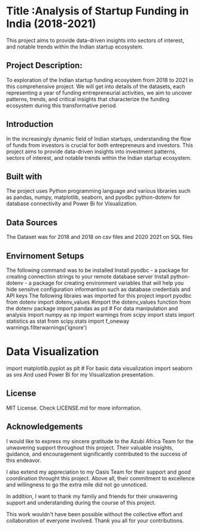 # Title :Analysis of Startup Funding in India (2018-2021)
This project aims to provide data-driven insights into sectors of interest, and notable trends within the Indian startup ecosystem.
## Project Description:
To exploration of the Indian startup funding ecosystem from 2018 to 2021 in this comprehensive project. We will get into details of the datasets, each representing a year of funding entrepreneurial activities, we aim to uncover patterns, trends, and critical insights that characterize the funding ecosystem during this transformative period.
## Introduction
In the increasingly dynamic field of Indian startups, understanding the flow of funds from investors is crucial for both entrepreneurs and investors. This project aims to provide data-driven insights into investment patterns, sectors of interest, and notable trends within the Indian startup ecosystem.
## Built with
The project uses Python programming language and various libraries such as pandas, numpy, matplotlib, seaborn, and pyodbc
python-dotenv for database connectivity and Power Bi for Visualization. 
## Data Sources
The Dataset was for 2018 and 2018 on csv files and 2020 2021 on SQL files

## Envirnoment Setups
The following command was to be  installed 
Install pyodbc - a package for creating connection strings to your remote database server
Install python-dotenv - a package for creating environment variables that will help you hide sensitve configuration informantion such as database credentials and API keys
The following libraies was imported for this project
import pyodbc 
from dotenv import dotenv_values #import the dotenv_values function from the dotenv package
import pandas as pd # For data manipulation and analysis
import numpy as np
import warnings 
from scipy import stats
import statistics as stat
from scipy.stats import f_oneway
warnings.filterwarnings('ignore')
 
# Data Visualization
import matplotlib.pyplot as plt  # For basic data visualization
import seaborn as sns
And used Power Bi for my Visualization presentation.
## License
MIT License. Check LICENSE.md for more information.
## Acknowledgements
I would like to express my sincere gratitude to the Azubi Africa Team for the unwavering support throughout this project. Their valuable insights, guidance, and encouragement significantly contributed to the success of this endeavor.
 
I also extend my appreciation to my Oasis Team for their support and good coordination throught this project. Above all, their commitment to excellence and willingness to go the extra mile did not go unnoticed.
 
In addition, I want to thank my family and friends for their unwavering support and understanding during the course of this project.
 
This work wouldn't have been possible without the collective effort and collaboration of everyone involved. Thank you all for your contributions.
